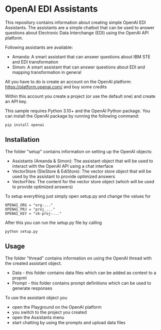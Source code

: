 # OpenAI EDI Assistants

This repository contains information about creating simple OpenAI EDI Assistants. The assistants are a simple chatbot that can be used to answer questions about Electronic Data Interchange (EDI) using the OpenAI API platform.

Following assistants are available:
- Amanda: A smart assistant that can answer questions about IBM STE and EDI transformation
- Simon: A smart assistant that can answer questions about EDI and mapping transformation in general

All you have to do is create an account on the OpenAI platform: https://platform.openai.com/ and buy some credits

Within this account you create a project (or use the default one) and create an API key.

This sample requires Python 3.10+ and the OpenAI Python package. You can install the OpenAI package by running the following command:
```
pip install openai
```

## Installation
The folder "setup" contains information on setting up the OpenAI objects:
- Assistants (Amanda & Simon): The assistant object that will be used to interact with the OpenAI API using a chat interface
- VectorStore (SteStore & EdiStore): The vector store object that will be used by the assistant to provide optimized answers
- VectorFiles: The content for the vector store object (which will be used to provide optimized answers)

To setup everything just simply open setup.py and change the values for
```
OPENAI_ORG = "org-..."
OPENAI_PRJ = "proj_..."
OPENAI_KEY = "sk-proj-..."
```

After this you can run the setup.py file by calling
```
python setup.py
``` 

## Usage
The folder "thread" contains information on using the OpenAI thread with the created assistant object.
- Data - this folder contains data files which can be added as context to a propmt
- Prompt - this folder contains prompt definitions which can be used to generate responses

To use the assistant object you
- open the Playground on the OpenAI platform
- you switch to the project you created
- open the Assistants menu
- start chatting by using the prompts and upload data files